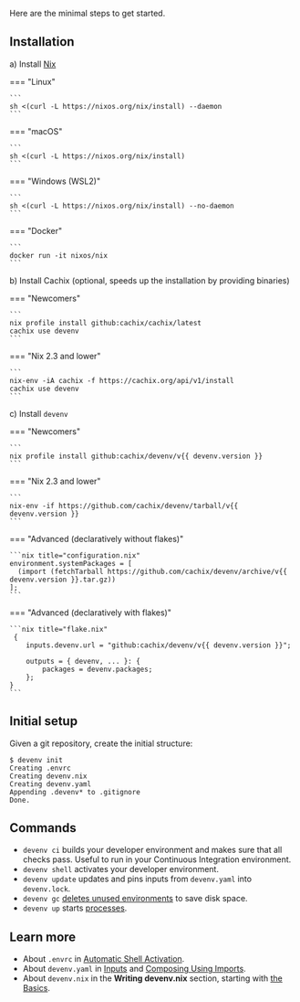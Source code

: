 Here are the minimal steps to get started.

## Installation


a) Install [Nix](https://nixos.org)

=== "Linux"

    ```
    sh <(curl -L https://nixos.org/nix/install) --daemon
    ```
=== "macOS"

    ```
    sh <(curl -L https://nixos.org/nix/install)
    ```

=== "Windows (WSL2)"
   
    ```
    sh <(curl -L https://nixos.org/nix/install) --no-daemon
    ```

=== "Docker"

    ```
    docker run -it nixos/nix
    ```

b) Install Cachix (optional, speeds up the installation by providing binaries)

=== "Newcomers"

    ```
    nix profile install github:cachix/cachix/latest
    cachix use devenv
    ```

=== "Nix 2.3 and lower"

    ```
    nix-env -iA cachix -f https://cachix.org/api/v1/install
    cachix use devenv
    ```

c) Install ``devenv``

=== "Newcomers"

    ```
    nix profile install github:cachix/devenv/v{{ devenv.version }}
    ```

=== "Nix 2.3 and lower"

    ```
    nix-env -if https://github.com/cachix/devenv/tarball/v{{ devenv.version }}
    ```

=== "Advanced (declaratively without flakes)"

    ```nix title="configuration.nix"
    environment.systemPackages = [ 
      (import (fetchTarball https://github.com/cachix/devenv/archive/v{{ devenv.version }}.tar.gz))
    ];
    ```

=== "Advanced (declaratively with flakes)"

    ```nix title="flake.nix"
     {
        inputs.devenv.url = "github:cachix/devenv/v{{ devenv.version }}";

        outputs = { devenv, ... }: {
            packages = devenv.packages;
        };
    }
    ```

## Initial setup

Given a git repository, create the initial structure:

```shell-session
$ devenv init
Creating .envrc
Creating devenv.nix
Creating devenv.yaml
Appending .devenv* to .gitignore
Done.
```

## Commands

- ``devenv ci`` builds your developer environment and makes sure that all checks pass. Useful to run in your Continuous Integration environment.
- ``devenv shell`` activates your developer environment.
- ``devenv update`` updates and pins inputs from ``devenv.yaml`` into ``devenv.lock``.
- ``devenv gc`` [deletes unused environments](garbage-collection.md) to save disk space.
- ``devenv up`` starts [processes](processes.md).

## Learn more

- About ``.envrc`` in [Automatic Shell Activation](automatic-shell-activation.md).
- About ``devenv.yaml`` in [Inputs](inputs.md) and [Composing Using Imports](composing-using-imports.md).
- About ``devenv.nix`` in the **Writing devenv.nix** section, starting with [the Basics](basics.md).
